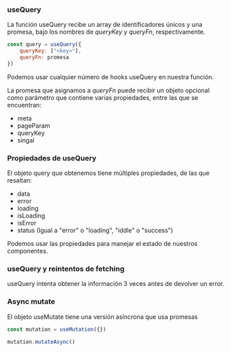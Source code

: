 ### useQuery

La función useQuery recibe un array de identificadores únicos y una promesa, bajo los nombres de *queryKey* y *queryFn*, respectivamente.

```javascript
const query = useQuery({
    queryKey: ["<key>"],
    queryFn: promesa
})
```

Podemos usar cualquier número de hooks useQuery en nuestra función.

La promesa que asignamos a *queryFn* puede recibir un objeto opcional como parámetro que contiene varias propiedades, entre las que se encuentran:
* meta
* pageParam
* queryKey
* singal

### Propiedades de useQuery

El objeto query que obtenemos tiene múltiples propiedades, de las que resaltan: 
* data 
* error
* loading
* isLoading
* isError
* status (Igual a "error" o "loading", "iddle" o "success")

Podemos usar las propiedades para manejar el estado de nuestros componentes.

### useQuery y reintentos de fetching

useQuery intenta obtener la información 3 veces antes de devolver un error.

### Async mutate

El objeto useMutate tiene una versión asíncrona que usa promesas

```javascript
const mutation = useMutation({})

mutation.mutateAsync()
```